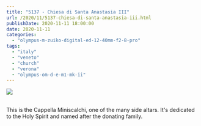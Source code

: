 ```yaml
---
title: "5137 - Chiesa di Santa Anastasia III"
url: /2020/11/5137-chiesa-di-santa-anastasia-iii.html
publishDate: 2020-11-11 18:00:00
date: 2020-11-11
categories: 
  - "olympus-m-zuiko-digital-ed-12-40mm-f2-8-pro"
tags: 
  - "italy"
  - "veneto"
  - "church"
  - "verona"
  - "olympus-om-d-e-m1-mk-ii"
---
```

<div class="container">
<div class="center"><a target="_blank" href="https://d25zfm9zpd7gm5.cloudfront.net/1200x1200/2018/20180911_141335_lr.jpg"><img class="webfeedsFeaturedVisual" src="https://d25zfm9zpd7gm5.cloudfront.net/0600x0600/2018/20180911_141335_lr.jpg" /></a></div>
</div>
<br />

This is the Cappella Miniscalchi, one of the many side altars. It's
dedicated to the Holy Spirit and named after the donating family.